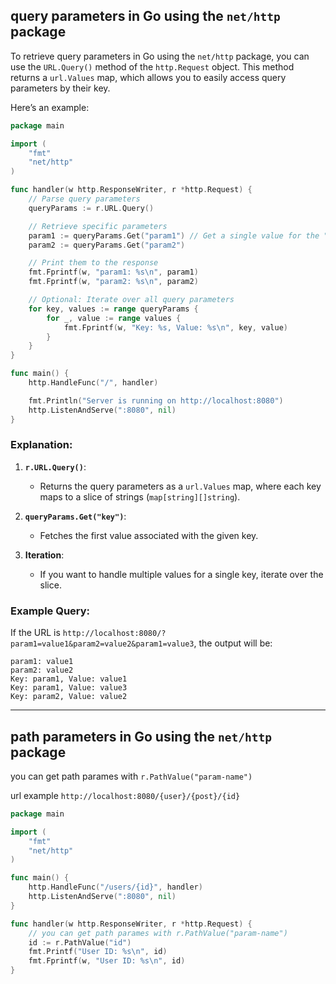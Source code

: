 ## query parameters in Go using the `net/http` package
To retrieve query parameters in Go using the `net/http` package, you can use the `URL.Query()` method of the `http.Request` object. This method returns a `url.Values` map, which allows you to easily access query parameters by their key.

Here’s an example:

```go
package main

import (
	"fmt"
	"net/http"
)

func handler(w http.ResponseWriter, r *http.Request) {
	// Parse query parameters
	queryParams := r.URL.Query()

	// Retrieve specific parameters
	param1 := queryParams.Get("param1") // Get a single value for the "param1" key
	param2 := queryParams.Get("param2")

	// Print them to the response
	fmt.Fprintf(w, "param1: %s\n", param1)
	fmt.Fprintf(w, "param2: %s\n", param2)

	// Optional: Iterate over all query parameters
	for key, values := range queryParams {
		for _, value := range values {
			fmt.Fprintf(w, "Key: %s, Value: %s\n", key, value)
		}
	}
}

func main() {
	http.HandleFunc("/", handler)

	fmt.Println("Server is running on http://localhost:8080")
	http.ListenAndServe(":8080", nil)
}
```

### Explanation:
1. **`r.URL.Query()`**:
   - Returns the query parameters as a `url.Values` map, where each key maps to a slice of strings (`map[string][]string`).

2. **`queryParams.Get("key")`**:
   - Fetches the first value associated with the given key.

3. **Iteration**:
   - If you want to handle multiple values for a single key, iterate over the slice.

### Example Query:
If the URL is `http://localhost:8080/?param1=value1&param2=value2&param1=value3`, the output will be:
```
param1: value1
param2: value2
Key: param1, Value: value1
Key: param1, Value: value3
Key: param2, Value: value2
```


---

##  path parameters in Go using the `net/http` package
you can get path parames with ```r.PathValue("param-name") ```

url example ```http://localhost:8080/{user}/{post}/{id}```

```go
package main

import (
	"fmt"
	"net/http"
)

func main() {
	http.HandleFunc("/users/{id}", handler)
	http.ListenAndServe(":8080", nil)
}

func handler(w http.ResponseWriter, r *http.Request) {
	// you can get path parames with r.PathValue("param-name")
	id := r.PathValue("id")
	fmt.Printf("User ID: %s\n", id)
	fmt.Fprintf(w, "User ID: %s\n", id)
}

```